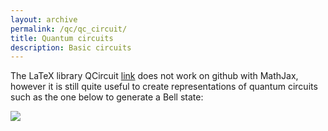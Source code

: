```yaml
---
layout: archive
permalink: /qc/qc_circuit/
title: Quantum circuits
description: Basic circuits
---
```



The LaTeX library QCircuit [link](https://github.com/CQuIC/qcircuit) does not work on github with MathJax, however it is still quite useful to create representations of quantum circuits such as the one below to generate a Bell state:

![](https://kevinfossez.github.io/files/fig_qc_circuit_00_11.png)


